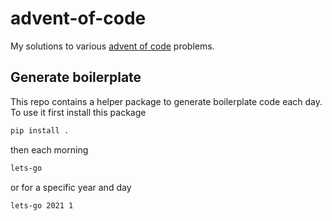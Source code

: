 # advent-of-code

My solutions to various [advent of code](http://adventofcode.com/) problems.

## Generate boilerplate

This repo contains a helper package to generate boilerplate code each day. To use it first install this package

```sh
pip install .
```

then each morning

```sh
lets-go
```

or for a specific year and day

```sh
lets-go 2021 1
```
